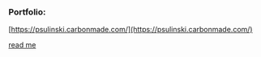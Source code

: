 ### Portfolio:

[https://psulinski.carbonmade.com/](https://psulinski.carbonmade.com/)

[read me](/README.md)
